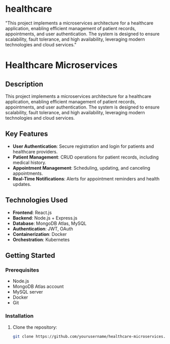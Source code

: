 # healthcare
"This project implements a microservices architecture for a healthcare application, enabling efficient management of patient records, appointments, and user authentication. The system is designed to ensure scalability, fault tolerance, and high availability, leveraging modern technologies and cloud services."

# Healthcare Microservices

## Description
This project implements a microservices architecture for a healthcare application, enabling efficient management of patient records, appointments, and user authentication. The system is designed to ensure scalability, fault tolerance, and high availability, leveraging modern technologies and cloud services.

## Key Features
- **User  Authentication**: Secure registration and login for patients and healthcare providers.
- **Patient Management**: CRUD operations for patient records, including medical history.
- **Appointment Management**: Scheduling, updating, and canceling appointments.
- **Real-Time Notifications**: Alerts for appointment reminders and health updates.

## Technologies Used
- **Frontend**: React.js 
- **Backend**: Node.js + Express.js 
- **Database**: MongoDB Atlas, MySQL
- **Authentication**: JWT, OAuth
- **Containerization**: Docker
- **Orchestration**: Kubernetes

## Getting Started

### Prerequisites
- Node.js
- MongoDB Atlas account
- MySQL server
- Docker
- Git

### Installation
1. Clone the repository:
   ```bash
   git clone https://github.com/yourusername/healthcare-microservices.git
